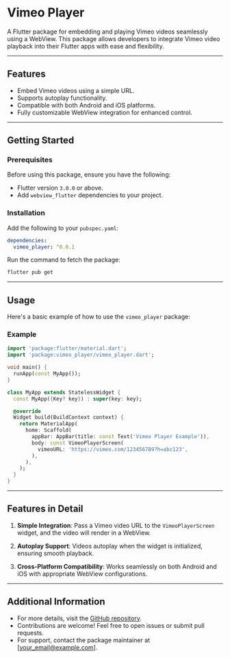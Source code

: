 # Vimeo Player

A Flutter package for embedding and playing Vimeo videos seamlessly using a WebView. This package allows developers to integrate Vimeo video playback into their Flutter apps with ease and flexibility.

---

## Features

- Embed Vimeo videos using a simple URL.
- Supports autoplay functionality.
- Compatible with both Android and iOS platforms.
- Fully customizable WebView integration for enhanced control.

---

## Getting Started

### Prerequisites
Before using this package, ensure you have the following:
- Flutter version `3.0.0` or above.
- Add `webview_flutter` dependencies to your project.

### Installation
Add the following to your `pubspec.yaml`:
```yaml
dependencies:
  vimeo_player: ^0.0.1
```

Run the command to fetch the package:
```bash
flutter pub get
```

---

## Usage

Here's a basic example of how to use the `vimeo_player` package:

### Example
```dart
import 'package:flutter/material.dart';
import 'package:vimeo_player/vimeo_player.dart';

void main() {
  runApp(const MyApp());
}

class MyApp extends StatelessWidget {
  const MyApp({Key? key}) : super(key: key);

  @override
  Widget build(BuildContext context) {
    return MaterialApp(
      home: Scaffold(
        appBar: AppBar(title: const Text('Vimeo Player Example')),
        body: const VimeoPlayerScreen(
          vimeoURL: 'https://vimeo.com/123456789?h=abc123',
        ),
      ),
    );
  }
}
```

---

## Features in Detail

1. **Simple Integration**:
   Pass a Vimeo video URL to the `VimeoPlayerScreen` widget, and the video will render in a WebView.

2. **Autoplay Support**:
   Videos autoplay when the widget is initialized, ensuring smooth playback.

3. **Cross-Platform Compatibility**:
   Works seamlessly on both Android and iOS with appropriate WebView configurations.

---

## Additional Information

- For more details, visit the [GitHub repository](https://github.com/5alafawyyy/vimeo_player).
- Contributions are welcome! Feel free to open issues or submit pull requests.
- For support, contact the package maintainer at [your_email@example.com].
